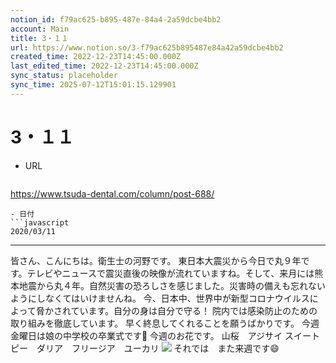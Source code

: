 ```yaml
---
notion_id: f79ac625-b895-487e-84a4-2a59dcbe4bb2
account: Main
title: 3・１１
url: https://www.notion.so/3-f79ac625b895487e84a42a59dcbe4bb2
created_time: 2022-12-23T14:45:00.000Z
last_edited_time: 2022-12-23T14:45:00.000Z
sync_status: placeholder
sync_time: 2025-07-12T15:01:15.129901
---
```

# 3・１１

- URL
  ```javascript
https://www.tsuda-dental.com/column/post-688/
  ```
- 日付
  ```javascript
2020/03/11
  ```
---
皆さん、こんにちは。衛生士の河野です。
東日本大震災から今日で丸９年です。テレビやニュースで震災直後の映像が流れていますね。そして、来月には熊本地震から丸４年。自然災害の恐ろしさを感じました。災害時の備えも忘れないようにしなくてはいけませんね。
今、日本中、世界中が新型コロナウイルスによって脅かされています。自分の身は自分で守る！
院内では感染防止のための取り組みを徹底しています。
早く終息してくれることを願うばかりです。
今週金曜日は娘の中学校の卒業式です🌸
今週のお花です。
山桜　アジサイ
スイートピー　ダリア　フリージア　ユーカリ
![](https://www.tsuda-dental.com/column/_data/contribute/images/688_1_18.jpg)
それでは　また来週です😄